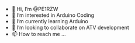 - 👋 Hi, I’m @PE1RZW
- 👀 I’m interested in Arduino Coding
- 🌱 I’m currently learning Arduino
- 💞️ I’m looking to collaborate on ATV development
- 📫 How to reach me ...

<!---
PE1RZW/PE1RZW is a ✨ special ✨ repository because its `README.md` (this file) appears on your GitHub profile.
You can click the Preview link to take a look at your changes.
--->
